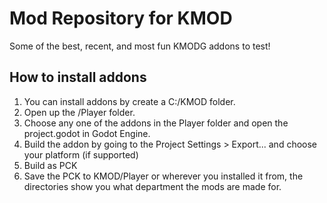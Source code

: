 # Mod Repository for KMOD

Some of the best, recent, and most fun KMODG addons to test!

## How to install addons

1. You can install addons by create a C:/KMOD folder.
2. Open up the /Player folder.
3. Choose any one of the addons in the Player folder and open the project.godot in Godot Engine.
4. Build the addon by going to the Project Settings > Export... and choose your platform (if supported)
5. Build as PCK
6. Save the PCK to KMOD/Player or wherever you installed it from, the directories show you what department the mods are made for.